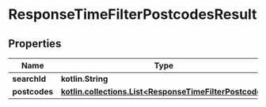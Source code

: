 
# ResponseTimeFilterPostcodesResult

## Properties
Name | Type | Description | Notes
------------ | ------------- | ------------- | -------------
**searchId** | **kotlin.String** |  | 
**postcodes** | [**kotlin.collections.List&lt;ResponseTimeFilterPostcode&gt;**](ResponseTimeFilterPostcode.md) |  | 



